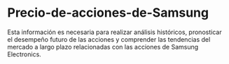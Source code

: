 # Precio-de-acciones-de-Samsung
Esta información es necesaria para realizar análisis históricos, pronosticar el desempeño futuro de las acciones y comprender las tendencias del mercado a largo plazo relacionadas con las acciones de Samsung Electronics.
